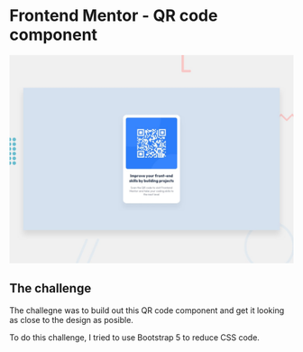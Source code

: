 # Frontend Mentor - QR code component

![Design preview for the QR code component coding challenge](./design/desktop-preview.jpg)

## The challenge

The challegne was to build out this QR code component and get it looking as close to the design as posible.

To do this challenge, I tried to use Bootstrap 5 to reduce CSS code.
